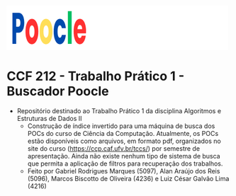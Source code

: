 <img src="GTKProject/Poocle Search Tool.png" width="500" height="100">

# CCF 212 - Trabalho Prático 1 - Buscador Poocle
+ Repositório destinado ao Trabalho Prático 1 da disciplina Algoritmos e Estruturas de Dados II
    - Construção de índice invertido para uma máquina de busca dos POCs do curso de Ciência da Computação. Atualmente, os POCs estão disponíveis como arquivos, em formato pdf, organizados no site do curso (https://ccp.caf.ufv.br/tccs/) por semestre de apresentação. Ainda não existe nenhum tipo de sistema de busca que permita a aplicação de filtros para recuperação dos trabalhos.
    - Feito por Gabriel Rodrigues Marques (5097), Alan Araújo dos Reis (5096), Marcos Biscotto de Oliveira (4236) e Luiz César Galvão Lima (4216)